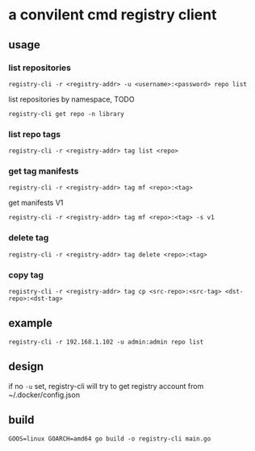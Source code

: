 # a convilent cmd registry client

## usage

### list repositories

`registry-cli -r <registry-addr> -u <username>:<password> repo list`

list repositories by namespace, TODO

`registry-cli get repo -n library`

### list repo tags

`registry-cli -r <registry-addr> tag list <repo>`

### get tag manifests

`registry-cli -r <registry-addr> tag mf <repo>:<tag>`

get manifests V1

`registry-cli -r <registry-addr> tag mf <repo>:<tag> -s v1`

### delete tag

`registry-cli -r <registry-addr> tag delete <repo>:<tag>`

### copy tag

`registry-cli -r <registry-addr> tag cp <src-repo>:<src-tag> <dst-repo>:<dst-tag>`

## example

`registry-cli -r 192.168.1.102 -u admin:admin repo list`

## design

if no `-u` set, registry-cli will try to get registry account from ~/.docker/config.json


## build

`GOOS=linux GOARCH=amd64 go build -o registry-cli main.go`

